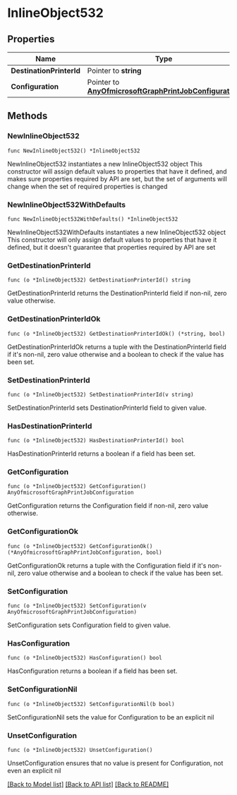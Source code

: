 # InlineObject532

## Properties

Name | Type | Description | Notes
------------ | ------------- | ------------- | -------------
**DestinationPrinterId** | Pointer to **string** |  | [optional] 
**Configuration** | Pointer to [**AnyOfmicrosoftGraphPrintJobConfiguration**](anyOf&lt;microsoft.graph.printJobConfiguration&gt;.md) |  | [optional] 

## Methods

### NewInlineObject532

`func NewInlineObject532() *InlineObject532`

NewInlineObject532 instantiates a new InlineObject532 object
This constructor will assign default values to properties that have it defined,
and makes sure properties required by API are set, but the set of arguments
will change when the set of required properties is changed

### NewInlineObject532WithDefaults

`func NewInlineObject532WithDefaults() *InlineObject532`

NewInlineObject532WithDefaults instantiates a new InlineObject532 object
This constructor will only assign default values to properties that have it defined,
but it doesn't guarantee that properties required by API are set

### GetDestinationPrinterId

`func (o *InlineObject532) GetDestinationPrinterId() string`

GetDestinationPrinterId returns the DestinationPrinterId field if non-nil, zero value otherwise.

### GetDestinationPrinterIdOk

`func (o *InlineObject532) GetDestinationPrinterIdOk() (*string, bool)`

GetDestinationPrinterIdOk returns a tuple with the DestinationPrinterId field if it's non-nil, zero value otherwise
and a boolean to check if the value has been set.

### SetDestinationPrinterId

`func (o *InlineObject532) SetDestinationPrinterId(v string)`

SetDestinationPrinterId sets DestinationPrinterId field to given value.

### HasDestinationPrinterId

`func (o *InlineObject532) HasDestinationPrinterId() bool`

HasDestinationPrinterId returns a boolean if a field has been set.

### GetConfiguration

`func (o *InlineObject532) GetConfiguration() AnyOfmicrosoftGraphPrintJobConfiguration`

GetConfiguration returns the Configuration field if non-nil, zero value otherwise.

### GetConfigurationOk

`func (o *InlineObject532) GetConfigurationOk() (*AnyOfmicrosoftGraphPrintJobConfiguration, bool)`

GetConfigurationOk returns a tuple with the Configuration field if it's non-nil, zero value otherwise
and a boolean to check if the value has been set.

### SetConfiguration

`func (o *InlineObject532) SetConfiguration(v AnyOfmicrosoftGraphPrintJobConfiguration)`

SetConfiguration sets Configuration field to given value.

### HasConfiguration

`func (o *InlineObject532) HasConfiguration() bool`

HasConfiguration returns a boolean if a field has been set.

### SetConfigurationNil

`func (o *InlineObject532) SetConfigurationNil(b bool)`

 SetConfigurationNil sets the value for Configuration to be an explicit nil

### UnsetConfiguration
`func (o *InlineObject532) UnsetConfiguration()`

UnsetConfiguration ensures that no value is present for Configuration, not even an explicit nil

[[Back to Model list]](../README.md#documentation-for-models) [[Back to API list]](../README.md#documentation-for-api-endpoints) [[Back to README]](../README.md)


